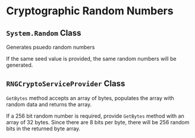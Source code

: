 # Cryptographic Random Numbers

## `System.Random` Class
Generates psuedo random numbers

If the same seed value is provided, the same random numbers will be generated.

## `RNGCryptoServiceProvider` Class

`GetBytes` method accepts an array of bytes, populates the array with random data and returns the array.

If a 256 bit random number is required, provide `GetBytes` method with an array of 32 bytes.  Since there are 8 bits per byte, there will be 256 random bits in the returned byte array.